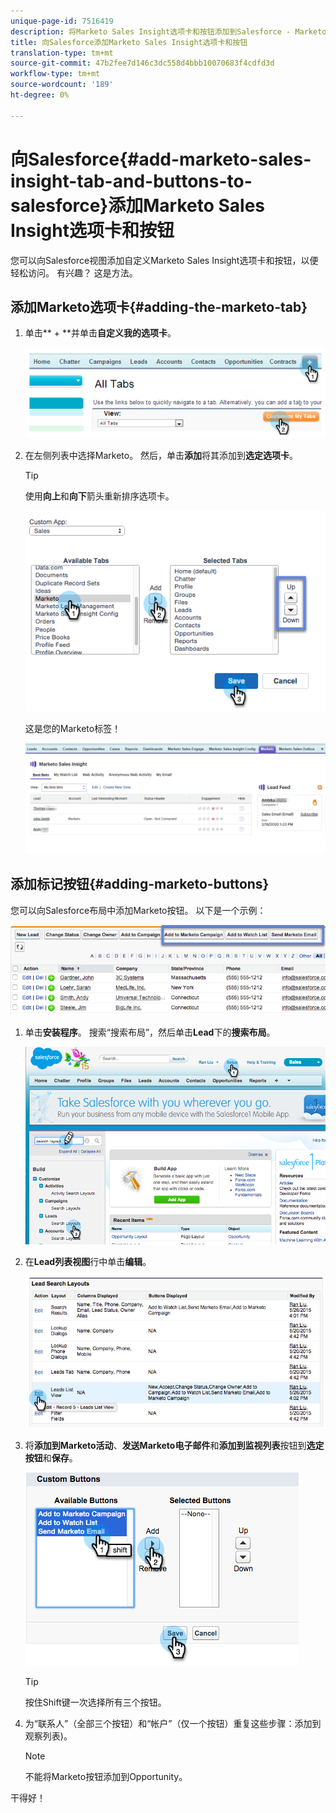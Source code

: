 ```yaml
---
unique-page-id: 7516419
description: 将Marketo Sales Insight选项卡和按钮添加到Salesforce - Marketo Docs —— 产品文档
title: 向Salesforce添加Marketo Sales Insight选项卡和按钮
translation-type: tm+mt
source-git-commit: 47b2fee7d146c3dc558d4bbb10070683f4cdfd3d
workflow-type: tm+mt
source-wordcount: '189'
ht-degree: 0%

---
```



# 向Salesforce{#add-marketo-sales-insight-tab-and-buttons-to-salesforce}添加Marketo Sales Insight选项卡和按钮

您可以向Salesforce视图添加自定义Marketo Sales Insight选项卡和按钮，以便轻松访问。 有兴趣？ 这是方法。

## 添加Marketo选项卡{#adding-the-marketo-tab}

1. 单击** + **并单击&#x200B;**自定义我的选项卡**。

   ![](assets/image2014-9-24-17-3a38-3a25.png)

1. 在左侧列表中选择Marketo。 然后，单击&#x200B;**添加**&#x200B;将其添加到&#x200B;**选定选项卡**。

   >[!TIP]
   >
   >使用&#x200B;**向上**&#x200B;和&#x200B;**向下**&#x200B;箭头重新排序选项卡。

   ![](assets/image2015-5-27-13-3a42-3a59.png)

   这是您的Marketo标签！

   ![](assets/three-1.png)

## 添加标记按钮{#adding-marketo-buttons}

您可以向Salesforce布局中添加Marketo按钮。 以下是一个示例：

![](assets/image2015-5-26-17-3a7-3a18.png)

1. 单击&#x200B;**安装程序**。 搜索“搜索布局”，然后单击&#x200B;**Lead**&#x200B;下的&#x200B;**搜索布局**。

   ![](assets/image2015-5-26-14-3a59-3a53.png)

1. 在**Lead列表视图**行中单击&#x200B;**编辑**。

   ![](assets/image2015-5-26-16-3a7-3a24.png)

1. 将&#x200B;**添加到Marketo活动**、**发送Marketo电子邮件**&#x200B;和&#x200B;**添加到监视列表**&#x200B;按钮到&#x200B;**选定按钮**&#x200B;和&#x200B;**保存**。

   ![](assets/image2015-5-26-16-3a59-3a34.png)

   >[!TIP]
   >
   >按住Shift键一次选择所有三个按钮。

1. 为“联系人”（全部三个按钮）和“帐户”（仅一个按钮）重复这些步骤：添加到观察列表)。

   >[!NOTE]
   >
   >不能将Marketo按钮添加到Opportunity。

干得好！
